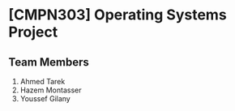 # [CMPN303] Operating Systems Project

## Team Members

1. Ahmed Tarek
2. Hazem Montasser
3. Youssef Gilany
